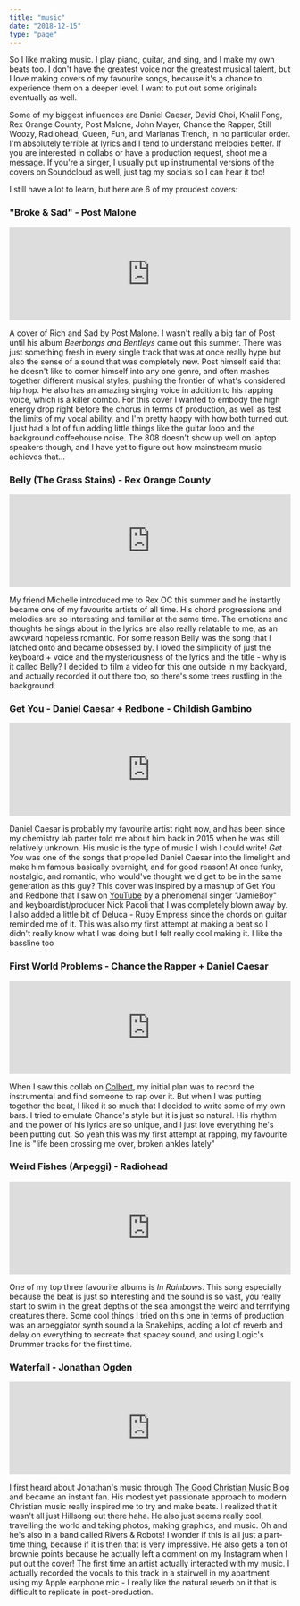 ```yaml
---
title: "music"
date: "2018-12-15"
type: "page"
---
```


So I like making music. I play piano, guitar, and sing, and I make my own beats too. I don't have the greatest voice nor the greatest musical talent, but I love making covers of my favourite songs, because it's a chance to experience them on a deeper level. I want to put out some originals eventually as well. 

Some of my biggest influences are Daniel Caesar, David Choi, Khalil Fong, Rex Orange County, Post Malone, John Mayer, Chance the Rapper, Still Woozy, Radiohead, Queen, Fun, and Marianas Trench, in no particular order. I'm absolutely terrible at lyrics and I tend to understand melodies better. If you are interested in collabs or have a production request, shoot me a message. If you're a singer, I usually put up instrumental versions of the covers on Soundcloud as well, just tag my socials so I can hear it too!

I still have a lot to learn, but here are 6 of my proudest covers: 

### "Broke & Sad" - Post Malone

<iframe width="100%" height="166" scrolling="yes" frameborder="no" allow="autoplay" src="https://w.soundcloud.com/player/?url=https%3A//api.soundcloud.com/tracks/459289143&color=%23ff5500&auto_play=false&hide_related=false&show_comments=true&show_user=true&show_reposts=false&show_teaser=true&visual=false"></iframe>

A cover of Rich and Sad by Post Malone. I wasn't really a big fan of Post until his album *Beerbongs and Bentleys* came out this summer. There was just something fresh in every single track that was at once really hype but also the sense of a sound that was completely new. Post himself said that he doesn't like to corner himself into any one genre, and often mashes together different musical styles, pushing the frontier of what's considered hip hop. He also has an amazing singing voice in addition to his rapping voice, which is a killer combo. For this cover I wanted to embody the high energy drop right before the chorus in terms of production, as well as test the limits of my vocal ability, and I'm pretty happy with how both turned out. I just had a lot of fun adding little things like the guitar loop and the background coffeehouse noise. The 808 doesn't show up well on laptop speakers though, and I have yet to figure out how mainstream music achieves that...  


### Belly (The Grass Stains) - Rex Orange County

<iframe width="100%" height="166" scrolling="no" frameborder="no" allow="autoplay" src="https://w.soundcloud.com/player/?url=https%3A//api.soundcloud.com/tracks/477977334&color=%23ff5500&auto_play=false&hide_related=false&show_comments=true&show_user=true&show_reposts=false&show_teaser=true&visual=false"></iframe>

My friend Michelle introduced me to Rex OC this summer and he instantly became one of my favourite artists of all time. His chord progressions and melodies are so interesting and familiar at the same time. The emotions and thoughts he sings about in the lyrics are also really relatable to me, as an awkward hopeless romantic. For some reason Belly was the song that I latched onto and became obsessed by. I loved the simplicity of just the keyboard + voice and the mysteriousness of the lyrics and the title - why is it called Belly? I decided to film a video for this one outside in my backyard, and actually recorded it out there too, so there's some trees rustling in the background. 

### Get You - Daniel Caesar + Redbone - Childish Gambino

<iframe width="100%" height="166" scrolling="no" frameborder="no" allow="autoplay" src="https://w.soundcloud.com/player/?url=https%3A//api.soundcloud.com/tracks/338494500&color=%23ff5500&auto_play=false&hide_related=false&show_comments=true&show_user=true&show_reposts=false&show_teaser=true"></iframe>

Daniel Caesar is probably my favourite artist right now, and has been since my chemistry lab parter told me about him back in 2015 when he was still relatively unknown. His music is the type of music I wish I could write! *Get You* was one of the songs that propelled Daniel Caesar into the limelight and make him famous basically overnight, and for good reason! At once funky, nostalgic, and romantic, who would've thought we'd get to be in the same generation as this guy? This cover was inspired by a mashup of Get You and Redbone that I saw on [YouTube](https://www.youtube.com/watch?v=m_qLrCZfFR8&ab_channel=JamieBoy) by a phenomenal singer "JamieBoy" and keyboardist/producer Nick Pacoli that I was completely blown away by. I also added a little bit of Deluca - Ruby Empress since the chords on guitar reminded me of it. This was also my first attempt at making a beat so I didn't really know what I was doing but I felt really cool making it. I like the bassline too

### First World Problems - Chance the Rapper + Daniel Caesar

<iframe width="100%" height="166" scrolling="no" frameborder="no" allow="autoplay" src="https://w.soundcloud.com/player/?url=https%3A//api.soundcloud.com/tracks/347982905&color=%23ff5500&auto_play=false&hide_related=false&show_comments=true&show_user=true&show_reposts=false&show_teaser=true"></iframe>

When I saw this collab on [Colbert](https://www.youtube.com/watch?v=soC7DtJXMC8&ab_channel=TheLateShowwithStephenColbert), my initial plan was to record the instrumental and find someone to rap over it. But when I was putting together the beat, I liked it so much that I decided to write some of my own bars. I tried to emulate Chance's style but it is just so natural. His rhythm and the power of his lyrics are so unique, and I just love everything he's been putting out. So yeah this was my first attempt at rapping, my favourite line is "life been crossing me over, broken ankles lately"

### Weird Fishes (Arpeggi) - Radiohead

<iframe width="100%" height="166" scrolling="no" frameborder="no" allow="autoplay" src="https://w.soundcloud.com/player/?url=https%3A//api.soundcloud.com/tracks/409800651&color=%23ff5500&auto_play=false&hide_related=false&show_comments=true&show_user=true&show_reposts=false&show_teaser=true"></iframe>

One of my top three favourite albums is *In Rainbows*. This song especially because the beat is just so interesting and the sound is so vast, you really start to swim in the great depths of the sea amongst the weird and terrifying creatures there. Some cool things I tried on this one in terms of production was an arpeggiator synth sound a la Snakehips, adding a lot of reverb and delay on everything to recreate that spacey sound, and using Logic's Drummer tracks for the first time. 

### Waterfall - Jonathan Ogden

<iframe width="100%" height="166" scrolling="no" frameborder="no" allow="autoplay" src="https://w.soundcloud.com/player/?url=https%3A//api.soundcloud.com/tracks/345579121&color=%23ff5500&auto_play=false&hide_related=false&show_comments=true&show_user=true&show_reposts=false&show_teaser=true"></iframe>

I first heard about Jonathan's music through [The Good Christian Music Blog](https://www.youtube.com/channel/UC7BHblJg0bOfE3g7FKc260g) and became an instant fan. His modest yet passionate approach to modern Christian music really inspired me to try and make beats. I realized that it wasn't all just Hillsong out there haha. He also just seems really cool, travelling the world and taking photos, making graphics, and music. Oh and he's also in a band called Rivers & Robots! I wonder if this is all just a part-time thing, because if it is then that is very impressive. He also gets a ton of brownie points because he actually left a comment on my Instagram when I put out the cover! The first time an artist actually interacted with my music. I actually recorded the vocals to this track in a stairwell in my apartment using my Apple earphone mic - I really like the natural reverb on it that is difficult to replicate in post-production. 

